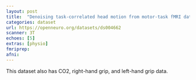 ```yaml
---
layout: post
title:  "Denoising task-correlated head motion from motor-task fMRI data with multi-echo ICA"
categories: dataset
url: https://openneuro.org/datasets/ds004662
scanner: 3T
echoes: [5]
extras: [physio]
fmriprep:
afni:
---
```


This dataset also has CO2, right-hand grip, and left-hand grip data.
